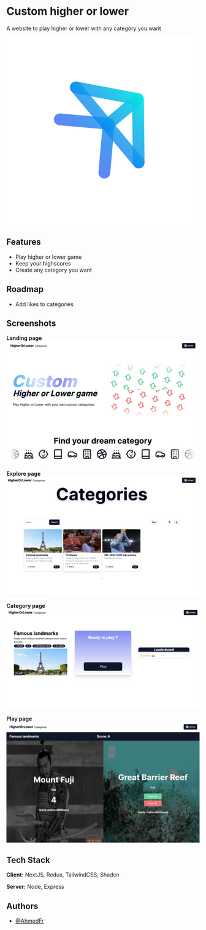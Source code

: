 
# Custom higher or lower

A website to play higher or lower with any category you want


![Logo](custom-higher-or-lower/public/logo.png)


## Features

- Play higher or lower game
- Keep your highscores
- Create any category you want



## Roadmap

- Add likes to categories


## Screenshots

**Landing page**
![App Screenshot](custom-higher-or-lower/public/Screenshot_home.png)

**Explore page**
![Explore screenshot](custom-higher-or-lower/public/Screenshot_explore.png)

**Category page**
![Category screenshot](custom-higher-or-lower/public/Screenshot_category.png)

**Play page**
![Play Screenshot](custom-higher-or-lower/public/Screenshot_play.png)



## Tech Stack

**Client:** NextJS, Redux, TailwindCSS, Shadcn

**Server:** Node, Express


## Authors

- [@AhmedFr](https://github.com/AhmedFr)

